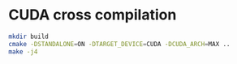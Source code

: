 # CUDA cross compilation 

```sh
mkdir build
cmake -DSTANDALONE=ON -DTARGET_DEVICE=CUDA -DCUDA_ARCH=MAX ..
make -j4
```
